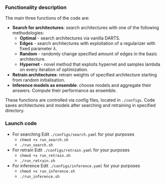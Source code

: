 ### Functionality description

The main three functions of the code are:

- __Search for architectures__: search architectures with one of the following methodologies:
    - __Optimal__ - search architectures via vanilla DARTS.
    - __Edges__ - search architectures with exploitation of a regularizer with fixed parameter $\lambda$.
    - __Random__ - randomly change specified amount of edges in the basic architecture.
    - __Hypernet__ - novel method that exploits hypernet and samples lambda on every iteration of optimization.
- __Retrain architectures__: retrain weights of specified architecture starting from random initialisation.
- __Inference models as ensemble__: choose models and aggregate their answers. Compute their performance as ensemble.

These functions are controlled via config files, located in `./configs`. Code saves architectures and models after searching and retraining in specified directory.

### Launch code

- For searching
Edit `./configs/search.yaml` for your purposes
    - `chmod +x run_search.sh`
    - `./run_search.sh`
- For retrain
Edit `./configs/retrain.yaml` for your purposes
    - `chmod +x run_retrain.sh`
    - `./run_retrain.sh`
- For inference
Edit `./configs/inference.yaml` for your purposes
    - `chmod +x run_inference.sh`
    - `./run_inference.sh`


